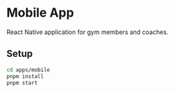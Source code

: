 # Mobile App

React Native application for gym members and coaches.

## Setup
```bash
cd apps/mobile
pnpm install
pnpm start
